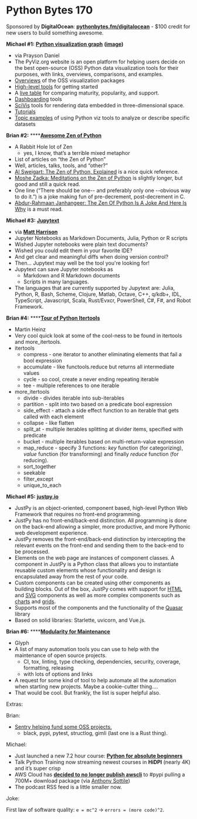 # Python Bytes 170

Sponsored by **DigitalOcean**: [**pythonbytes.fm/digitalocean**](https://pythonbytes.fm/digitalocean) - $100 credit for new users to build something awesome.

**Michael #1:** [**Python visualization graph**](https://pyviz.org/) **(**[**image**](https://rougier.github.io/python-visualization-landscape/landscape-colors.png)**)**

- via Prayson Daniel
- The PyViz.org website is an open platform for helping users decide on the best open-source (OSS) Python data visualization tools for their purposes, with links, overviews, comparisons, and examples.
- [Overviews](https://pyviz.org/overviews/index.html) of the OSS visualization packages
- [High-level tools](https://pyviz.org/high-level/index.html) for getting started
- A [live table](https://pyviz.org/tools.html) for comparing maturity, popularity, and support.
- [Dashboarding](https://pyviz.org/dashboarding/index.html) tools
- [SciVis](https://pyviz.org/scivis/index.html) tools for rendering data embedded in three-dimensional space.
- [Tutorials](https://pyviz.org/tutorials/index.html)
- [Topic examples](https://examples.pyviz.org) of using Python viz tools to analyze or describe specific datasets

**Brian #2:** ****[**Awesome Zen of Python**](https://github.com/Pilifer/awesome-zen-of-python)

- A Rabbit Hole lot of Zen
    - yes, I know, that’s a terrible mixed metaphor
- List of articles on “the Zen of Python”
- Well, articles, talks, tools, and “other?”
- [Al Sweigart: The Zen of Python, Explained](https://inventwithpython.com/blog/2018/08/17/the-zen-of-python-explained/) is a nice quick reference.
- [Moshe Zadka: Meditations on the Zen of Python](https://orbifold.xyz/zen-of-python.html) is slightly longer, but good and still a quick read.
- One line (“There should be one-- and preferably only one --obvious way to do it.”) is a joke making fun of pre-decrement, post-decrement in C.
- [Abdur-Rahmaan Janhangeer: The Zen Of Python Is A Joke And Here Is Why](https://dev.to/abdurrahmaanj/the-zen-of-python-is-a-joke-and-here-is-why-you-should-not-take-it-too-seriously-508d) is a must read.

**Michael #3:** [**Jupytext**](https://github.com/mwouts/jupytext)

- via [**Matt Harrison**](https://twitter.com/__mharrison__/status/1229995792061976576)
- Jupyter Notebooks as Markdown Documents, Julia, Python or R scripts 
- Wished Jupyter notebooks were plain text documents? 
- Wished you could edit them in your favorite IDE? 
- And get clear and meaningful diffs when doing version control? 
- Then... Jupytext may well be the tool you're looking for!
- Jupytext can save Jupyter notebooks as
    - Markdown and R Markdown documents
    - Scripts in many languages.
- The languages that are currently supported by Jupytext are: Julia, Python, R, Bash, Scheme, Clojure, Matlab, Octave, C++, q/kdb+, IDL, TypeScript, Javascript, Scala, Rust/Evxcr, PowerShell, C#, F#, and Robot Framework.

**Brian #4:** ****[**Tour of Python Itertools**](https://martinheinz.dev/blog/16)

- Martin Heinz
- Very cool quick look at some of the cool-ness to be found in itertools and more_itertools.
- itertools
    - compress - one iterator to another eliminating elements that fail a bool expression
    - accumulate - like functools.reduce but returns all intermediate values
    - cycle - so cool, create a never ending repeating iterable
    - tee - multiple references to one iterable
- more_itertools
    - divide - divides iterable into sub-iterables
    - partition - split into two based on a predicate bool expression
    - side_effect - attach a side effect function to an iterable that gets called with each element
    - collapse - like flatten
    - split_at - multiple iterables splitting at divider items, specified with predicate
    - bucket - multiple iterables based on multi-return-value expression
    - map_reduce - specify 3 functions: *key* function (for categorizing), *value* function (for transforming) and finally *reduce* function (for reducing).
    - sort_together
    - seekable
    - filter_except
    - unique_to_each

**Michael #5:** [**justpy.io**](https://justpy.io/#/)

- JustPy is an object-oriented, component based, high-level Python Web Framework that requires no front-end programming.
- JustPy has no front-end/back-end distinction. All programming is done on the back-end allowing a simpler, more productive, and more Pythonic web development experience.
- JustPy removes the front-end/back-end distinction by intercepting the relevant events on the front-end and sending them to the back-end to be processed.
- Elements on the web page are instances of component classes. A component in JustPy is a Python class that allows you to instantiate reusable custom elements whose functionality and design is encapsulated away from the rest of your code.
- Custom components can be created using other components as building blocks. Out of the box, JustPy comes with support for [HTML](https://justpy.io/#/tutorial/html_components) and [SVG](https://justpy.io/#/tutorial/svg_components) components as well as more complex components such as [charts](https://justpy.io/#/charts_tutorial/introduction) and [grids](https://justpy.io/#/grids_tutorial/introduction).
- Supports most of the components and the functionality of the [Quasar](https://quasar.dev/) library
- Based on solid libraries: Starlette, uvicorn, and Vue.js.

**Brian #6:** ****[**Modularity for Maintenance**](https://glyph.twistedmatrix.com/2020/02/modules-for-maintenance.html)

- Glyph
- A list of many automation tools you can use to help with the maintenance of open source projects.
    - CI, tox, linting, type checking, dependencies, security, coverage, formatting, releasing
    - with lots of options and links
- A request for some kind of tool to help automate all the automation when starting new projects. Maybe a cookie-cutter thing….
- That would be cool. But frankly, the list is super helpful also.

Extras:

Brian:

- [Sentry helping fund some OSS projects.](https://blog.sentry.io/2020/02/18/funding-open-source)
    - black, pypi, pytest, structlog, gimli (last one is a Rust thing).

Michael:


- Just launched a new 7.2 hour course: [**Python for absolute beginners**](https://training.talkpython.fm/courses/explore_beginners/python-for-absolute-beginners)
- Talk Python Training now streaming newest courses in **HiDPI** (nearly 4K) and it’s super crisp
- AWS Cloud has [**decided to no longer publish awscli**](https://twitter.com/codewithanthony/status/1228002256441597952) to #pypi pulling a 700M+ download package (via [Anthony Sottile](https://twitter.com/codewithanthony))
- The podcast RSS feed is a little smaller now.

Joke:

First law of software quality: `e = mc^2` → `errors = (more code)^2`.


